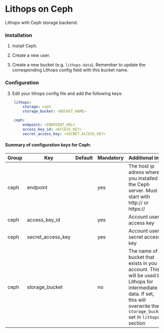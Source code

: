 # Lithops on Ceph

Lithops with Ceph storage backend.


### Installation

1. Install Ceph.

2. Create a new user.

3. Create a new bucket (e.g. `lithops-data`). Remember to update the corresponding Lithops config field with this bucket name.

### Configuration

3. Edit your lithops config file and add the following keys:

```yaml
    lithops:
        storage: ceph
        storage_bucket: <BUCKET_NAME>

    ceph:
        endpoint: <ENDPOINT_URL>
        access_key_id: <ACCESS_KEY>
        secret_access_key: <SECRET_ACCESS_KEY>
```

 
#### Summary of configuration keys for Ceph:

|Group|Key|Default|Mandatory|Additional info|
|---|---|---|---|---|
|ceph | endpoint | |yes | The host ip adress where you installed the Ceph server. Must start with http:// or https:// |
|ceph | access_key_id | |yes | Account user access key |
|ceph | secret_access_key | |yes | Account user secret access key |
|ceph | storage_bucket | | no | The name of a bucket that exists in you account. This will be used by Lithops for intermediate data. If set, this will overwrite the `storage_bucket` set in `lithops` section |
